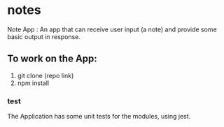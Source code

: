 # notes

Note App : An app that can receive user input (a note) and provide some basic output in response.

## To work on the App:
1. git clone (repo link)
2. npm install

### test

The Application has some unit tests for the modules, using jest.